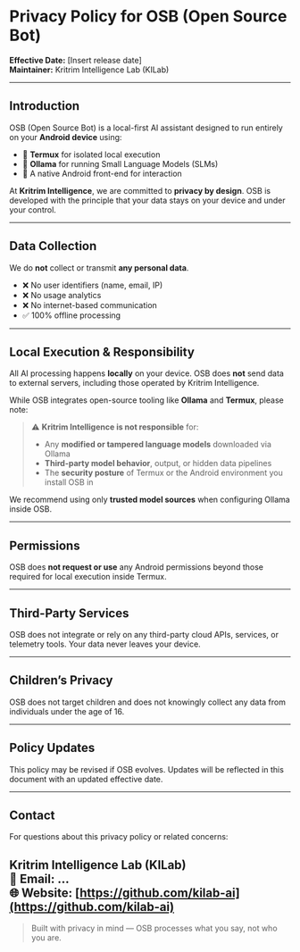 # Privacy Policy for OSB (Open Source Bot)

**Effective Date:** [Insert release date]  
**Maintainer:** Kritrim Intelligence Lab (KILab)

---

## Introduction

OSB (Open Source Bot) is a local-first AI assistant designed to run entirely on your **Android device** using:

- 🧱 **Termux** for isolated local execution
- 🧠 **Ollama** for running Small Language Models (SLMs)
- 📱 A native Android front-end for interaction

At **Kritrim Intelligence**, we are committed to **privacy by design**. OSB is developed with the principle that your data stays on your device and under your control.

---

## Data Collection

We do **not** collect or transmit **any personal data**.

- ❌ No user identifiers (name, email, IP)
- ❌ No usage analytics
- ❌ No internet-based communication
- ✅ 100% offline processing

---

## Local Execution & Responsibility

All AI processing happens **locally** on your device. OSB does **not** send data to external servers, including those operated by Kritrim Intelligence.

While OSB integrates open-source tooling like **Ollama** and **Termux**, please note:

> ⚠️ **Kritrim Intelligence is not responsible** for:
> - Any **modified or tampered language models** downloaded via Ollama
> - **Third-party model behavior**, output, or hidden data pipelines
> - The **security posture** of Termux or the Android environment you install OSB in

We recommend using only **trusted model sources** when configuring Ollama inside OSB.

---

## Permissions

OSB does **not request or use** any Android permissions beyond those required for local execution inside Termux.

---

## Third-Party Services

OSB does not integrate or rely on any third-party cloud APIs, services, or telemetry tools. Your data never leaves your device.

---

## Children’s Privacy

OSB does not target children and does not knowingly collect any data from individuals under the age of 16.

---

## Policy Updates

This policy may be revised if OSB evolves. Updates will be reflected in this document with an updated effective date.

---

## Contact

For questions about this privacy policy or related concerns:

**Kritrim Intelligence Lab (KILab)**  
📧 Email: ...  
🌐 Website: [https://github.com/kilab-ai](https://github.com/kilab-ai)
---

> Built with privacy in mind — OSB processes what you say, not who you are.
